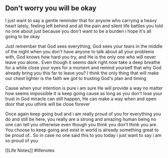 ## Don't worry you will be okay
 
I just want to say a gentle reminder that for anyone who carrying a heavy heart lately, feeling left behind and all the pain and silent life battles you told no one about just because you don't want to be a burden i hope it's all going to be okay

Just remember that God sees everything, God sees your tears in the middle of the night when you don't have anyone to talk about all your problems with, God knows how hard you try, and He is the only one who will never leave you alone.. Even though it seems dark right now take a deep breathe for a while close your eyes for a moment and remind yourself that why God already bring you this far to leave you? I think the only thing that will make our chest lighter is the faith we got to trusting God's plan and timing

Cause when your intention is pure i am sure He will provide a way no matter how seems impossible it is keep going cause as long as you don't lose your trust in God miracle can still happen, He can make a way when and open door that you uthink will be close forever 

Once again keep going bud and i am really proud of you for everything you do and still be here, you really are a strong and amazing human being no one can tell you otherwise even though you think you don't think you are. You choose to keep going and exist in world is already something great to be proud of.. So in case no one said this to you today i just want to say i am so proud of you

[[Life Notes]]
#lifenotes 